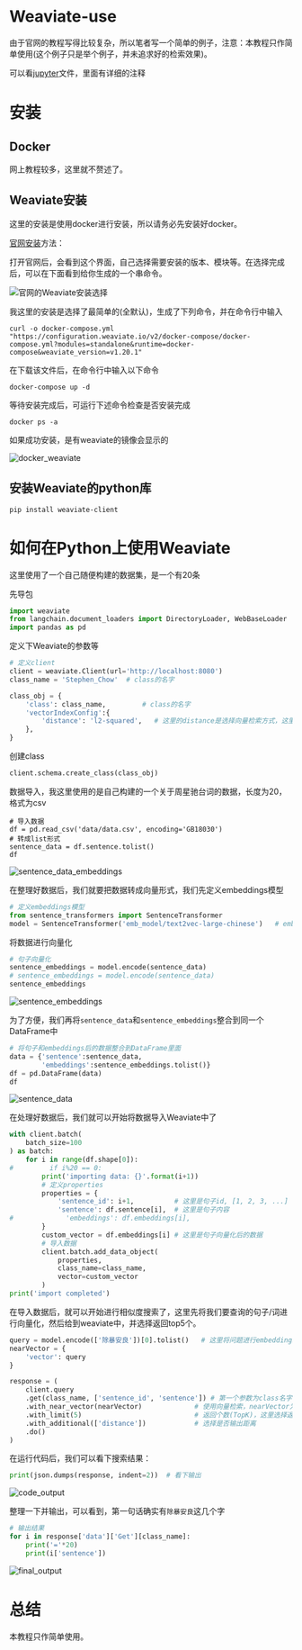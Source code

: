 # Weaviate-use
由于官网的教程写得比较复杂，所以笔者写一个简单的例子，注意：本教程只作简单使用(这个例子只是举个例子，并未追求好的检索效果)。

可以看[jupyter](https://github.com/LuJH12/Weaviate-use/blob/main/Weaviate_example.ipynb)文件，里面有详细的注释

# 安装

## Docker
网上教程较多，这里就不赘述了。

## Weaviate安装
这里的安装是使用docker进行安装，所以请务必先安装好docker。

[官网安装](https://weaviate.io/developers/weaviate/installation/docker-compose)方法：

打开官网后，会看到这个界面，自己选择需要安装的版本、模块等。在选择完成后，可以在下面看到给你生成的一个串命令。

![官网的Weaviate安装选择](https://github.com/LuJH12/Weaviate-use/blob/main/figure/Weaviate_install.png)

我这里的安装是选择了最简单的(全默认)，生成了下列命令，并在命令行中输入
```
curl -o docker-compose.yml "https://configuration.weaviate.io/v2/docker-compose/docker-compose.yml?modules=standalone&runtime=docker-compose&weaviate_version=v1.20.1"
```
在下载该文件后，在命令行中输入以下命令
```
docker-compose up -d
```
等待安装完成后，可运行下述命令检查是否安装完成
```
docker ps -a
```
如果成功安装，是有weaviate的镜像会显示的

![docker_weaviate](https://github.com/LuJH12/Weaviate-use/blob/main/figure/docker_weaviate.png)

## 安装Weaviate的python库
```
pip install weaviate-client
```

# 如何在Python上使用Weaviate
这里使用了一个自己随便构建的数据集，是一个有20条

先导包
```python
import weaviate
from langchain.document_loaders import DirectoryLoader, WebBaseLoader
import pandas as pd
```

定义下Weaviate的参数等
```python
# 定义client
client = weaviate.Client(url='http://localhost:8080')
class_name = 'Stephen_Chow'  # class的名字

class_obj = {
    'class': class_name,         # class的名字
    'vectorIndexConfig':{
        'distance': 'l2-squared',   # 这里的distance是选择向量检索方式，这里选择的是欧式距离
    },
}
```

创建class
```python
client.schema.create_class(class_obj)
```

数据导入，我这里使用的是自己构建的一个关于周星驰台词的数据，长度为20，格式为csv
```
# 导入数据
df = pd.read_csv('data/data.csv', encoding='GB18030')
# 转成list形式
sentence_data = df.sentence.tolist()
df
```
![sentence_data_embeddings](https://github.com/LuJH12/Weaviate-use/blob/main/figure/sentence_data_embeddings.png)

在整理好数据后，我们就要把数据转成向量形式，我们先定义embeddings模型
```python
# 定义embeddings模型
from sentence_transformers import SentenceTransformer
model = SentenceTransformer('emb_model/text2vec-large-chinese')   # embeddings模型路径
```

将数据进行向量化
```python
# 句子向量化
sentence_embeddings = model.encode(sentence_data)
# sentence_embeddings = model.encode(sentence_data)
sentence_embeddings
```
![sentence_embeddings](https://github.com/LuJH12/Weaviate-use/blob/main/figure/sentence_embeddings.png)

为了方便，我们再将`sentence_data`和`sentence_embeddings`整合到同一个DataFrame中
```python
# 将句子和embeddings后的数据整合到DataFrame里面
data = {'sentence':sentence_data,
        'embeddings':sentence_embeddings.tolist()}
df = pd.DataFrame(data)
df
```
![sentence_data](https://github.com/LuJH12/Weaviate-use/blob/main/figure/sentence_data.png)

在处理好数据后，我们就可以开始将数据导入Weaviate中了
```python
with client.batch(
    batch_size=100
) as batch:
    for i in range(df.shape[0]):
#         if i%20 == 0:
        print('importing data: {}'.format(i+1))
        # 定义properties
        properties = {
            'sentence_id': i+1,          # 这里是句子id, [1, 2, 3, ...]
            'sentence': df.sentence[i],  # 这里是句子内容
#             'embeddings': df.embeddings[i],
        }
        custom_vector = df.embeddings[i] # 这里是句子向量化后的数据
        # 导入数据
        client.batch.add_data_object(
            properties,
            class_name=class_name,
            vector=custom_vector
        )
print('import completed')
```

在导入数据后，就可以开始进行相似度搜索了，这里先将我们要查询的句子/词进行向量化，然后给到weaviate中，并选择返回top5个。
```python
query = model.encode(['除暴安良'])[0].tolist()   # 这里将问题进行embeddings
nearVector = {
    'vector': query
}

response = (
    client.query
    .get(class_name, ['sentence_id', 'sentence']) # 第一个参数为class名字，第二个参数为需要显示的信息
    .with_near_vector(nearVector)             # 使用向量检索，nearVector为输入问题的向量形式
    .with_limit(5)                            # 返回个数(TopK)，这里选择返回5个
    .with_additional(['distance'])            # 选择是否输出距离
    .do()
)
```

在运行代码后，我们可以看下搜索结果：
```python
print(json.dumps(response, indent=2))  # 看下输出
```
![code_output](https://github.com/LuJH12/Weaviate-use/blob/main/figure/code_output.png)

整理一下并输出，可以看到，第一句话确实有`除暴安良`这几个字
```python
# 输出结果
for i in response['data']['Get'][class_name]:
    print('='*20)
    print(i['sentence'])
```
![final_output](https://github.com/LuJH12/Weaviate-use/blob/main/figure/final_output.png)

# 总结
本教程只作简单使用。
